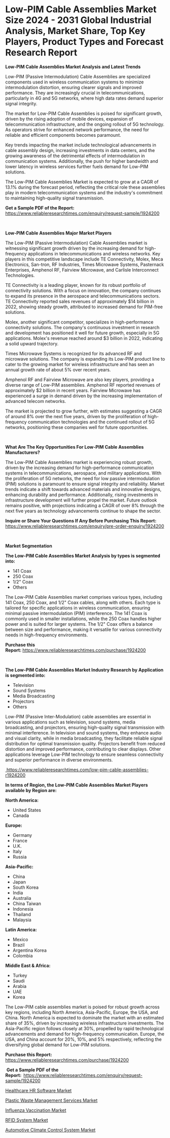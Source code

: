 <p><h1>Low-PIM Cable Assemblies Market Size 2024 - 2031 Global Industrial Analysis, Market Share, Top Key Players, Product Types and Forecast Research Report</h1></p><p><strong>Low-PIM Cable Assemblies Market Analysis and Latest Trends</strong></p>
<p><p>Low-PIM (Passive Intermodulation) Cable Assemblies are specialized components used in wireless communication systems to minimize intermodulation distortion, ensuring clearer signals and improved performance. They are increasingly crucial in telecommunications, particularly in 4G and 5G networks, where high data rates demand superior signal integrity.</p><p>The market for Low-PIM Cable Assemblies is poised for significant growth, driven by the rising adoption of mobile devices, expansion of telecommunication infrastructure, and the ongoing rollout of 5G technology. As operators strive for enhanced network performance, the need for reliable and efficient components becomes paramount. </p><p>Key trends impacting the market include technological advancements in cable assembly design, increasing investments in data centers, and the growing awareness of the detrimental effects of intermodulation in communication systems. Additionally, the push for higher bandwidth and lower latency in wireless services further fuels demand for Low-PIM solutions.</p><p>The Low-PIM Cable Assemblies Market is expected to grow at a CAGR of 13.1% during the forecast period, reflecting the critical role these assemblies play in modern telecommunication systems and the industry's commitment to maintaining high-quality signal transmission.</p></p>
<p><strong>Get a Sample PDF of the Report:&nbsp;</strong> <a href="https://www.reliableresearchtimes.com/enquiry/request-sample/1924200?utm_campaign=1629&utm_medium=2&utm_source=Github&utm_content=ia&utm_term=24102024&utm_id=low-pim-cable-assemblies">https://www.reliableresearchtimes.com/enquiry/request-sample/1924200</a></p>
<p>&nbsp;</p>
<p><strong>Low-PIM Cable Assemblies Major Market Players</strong></p>
<p><p>The Low-PIM (Passive Intermodulation) Cable Assemblies market is witnessing significant growth driven by the increasing demand for high-frequency applications in telecommunications and wireless networks. Key players in this competitive landscape include TE Connectivity, Molex, Meca Electronics, San-tron, RF Industries, Times Microwave Systems, Pasternack Enterprises, Amphenol RF, Fairview Microwave, and Carlisle Interconnect Technologies.</p><p>TE Connectivity is a leading player, known for its robust portfolio of connectivity solutions. With a focus on innovation, the company continues to expand its presence in the aerospace and telecommunications sectors. TE Connectivity reported sales revenues of approximately $14 billion in 2022, showing steady growth, attributed to increased demand for PIM-free solutions.</p><p>Molex, another significant competitor, specializes in high-performance connectivity solutions. The company's continuous investment in research and development has positioned it well for future growth, especially in 5G applications. Molex's revenue reached around $3 billion in 2022, indicating a solid upward trajectory.</p><p>Times Microwave Systems is recognized for its advanced RF and microwave solutions. The company is expanding its Low-PIM product line to cater to the growing market for wireless infrastructure and has seen an annual growth rate of about 5% over recent years.</p><p>Amphenol RF and Fairview Microwave are also key players, providing a diverse range of Low-PIM assemblies. Amphenol RF reported revenues of approximately $2 billion in recent years. Fairview Microwave has experienced a surge in demand driven by the increasing implementation of advanced telecom networks.</p><p>The market is projected to grow further, with estimates suggesting a CAGR of around 8% over the next five years, driven by the proliferation of high-frequency communication technologies and the continued rollout of 5G networks, positioning these companies well for future opportunities.</p></p>
<p>&nbsp;</p>
<p><strong>What Are The Key Opportunities For Low-PIM Cable Assemblies Manufacturers?</strong></p>
<p><p>The Low-PIM Cable Assemblies market is experiencing robust growth, driven by the increasing demand for high-performance communication systems in telecommunications, aerospace, and military applications. With the proliferation of 5G networks, the need for low passive intermodulation (PIM) solutions is paramount to ensure signal integrity and reliability. Market trends indicate a shift towards advanced materials and innovative designs, enhancing durability and performance. Additionally, rising investments in infrastructure development will further propel the market. Future outlook remains positive, with projections indicating a CAGR of over 8% through the next five years as technology advancements continue to shape the sector.</p></p>
<p><strong>Inquire or Share Your Questions If Any Before Purchasing This Report:</strong> <a href="https://www.reliableresearchtimes.com/enquiry/pre-order-enquiry/1924200?utm_campaign=1629&utm_medium=2&utm_source=Github&utm_content=ia&utm_term=24102024&utm_id=low-pim-cable-assemblies">https://www.reliableresearchtimes.com/enquiry/pre-order-enquiry/1924200</a></p>
<p>&nbsp;</p>
<p><strong>Market Segmentation</strong></p>
<p><strong>The Low-PIM Cable Assemblies Market Analysis by types is segmented into:</strong></p>
<p><ul><li>141 Coax</li><li>250 Coax</li><li>1/2" Coax</li><li>Others</li></ul></p>
<p><p>The Low-PIM Cable Assemblies market comprises various types, including 141 Coax, 250 Coax, and 1/2" Coax cables, along with others. Each type is tailored for specific applications in wireless communication, ensuring minimal passive intermodulation (PIM) interference. The 141 Coax is commonly used in smaller installations, while the 250 Coax handles higher power and is suited for larger systems. The 1/2" Coax offers a balance between size and performance, making it versatile for various connectivity needs in high-frequency environments.</p></p>
<p><strong>Purchase this Report:&nbsp;</strong><a href="https://www.reliableresearchtimes.com/purchase/1924200?utm_campaign=1629&utm_medium=2&utm_source=Github&utm_content=ia&utm_term=24102024&utm_id=low-pim-cable-assemblies">https://www.reliableresearchtimes.com/purchase/1924200</a></p>
<p>&nbsp;</p>
<p><strong>The Low-PIM Cable Assemblies Market Industry Research by Application is segmented into:</strong></p>
<p><ul><li>Television</li><li>Sound Systems</li><li>Media Broadcasting</li><li>Projectors</li><li>Others</li></ul></p>
<p><p>Low-PIM (Passive Inter-Modulation) cable assemblies are essential in various applications such as television, sound systems, media broadcasting, and projectors, ensuring high-quality signal transmission with minimal interference. In television and sound systems, they enhance audio and visual clarity, while in media broadcasting, they facilitate reliable signal distribution for optimal transmission quality. Projectors benefit from reduced distortion and improved performance, contributing to clear displays. Other applications leverage Low-PIM technology to ensure seamless connectivity and superior performance in diverse environments.</p></p>
<p><a href="https://www.reliableresearchtimes.com/low-pim-cable-assemblies-r1924200?utm_campaign=1629&utm_medium=2&utm_source=Github&utm_content=ia&utm_term=24102024&utm_id=low-pim-cable-assemblies">&nbsp;https://www.reliableresearchtimes.com/low-pim-cable-assemblies-r1924200</a></p>
<p><strong>In terms of Region, the Low-PIM Cable Assemblies Market Players available by Region are:</strong></p>
<p>
    <p> <strong> North America: </strong>
        <ul>
            <li>United States</li>
            <li>Canada</li>
        </ul>
        </p> 
    <p> <strong> Europe: </strong>
        <ul>
            <li>Germany</li>
            <li>France</li>
            <li>U.K.</li>
            <li>Italy</li>
            <li>Russia</li>
        </ul>
        </p> 
    <p> <strong> Asia-Pacific: </strong>
        <ul>
            <li>China</li>
            <li>Japan</li>
            <li>South Korea</li>
            <li>India</li>
            <li>Australia</li>
            <li>China Taiwan</li>
            <li>Indonesia</li>
            <li>Thailand</li>
            <li>Malaysia</li>
        </ul>
        </p> 
    <p> <strong> Latin America: </strong>
        <ul>
            <li>Mexico</li>
            <li>Brazil</li>
            <li>Argentina Korea</li>
            <li>Colombia</li>
        </ul>
        </p> 
    <p> <strong> Middle East & Africa: </strong>
        <ul>
            <li>Turkey</li>
            <li>Saudi</li>
            <li>Arabia</li>
            <li>UAE</li>
            <li>Korea</li>
        </ul>
    </p>
    </p>
<p><p>The Low-PIM cable assemblies market is poised for robust growth across key regions, including North America, Asia-Pacific, Europe, the USA, and China. North America is expected to dominate the market with an estimated share of 35%, driven by increasing wireless infrastructure investments. The Asia-Pacific region follows closely at 30%, propelled by rapid technological advancements and demand for high-frequency communication. Europe, the USA, and China account for 20%, 10%, and 5% respectively, reflecting the diversifying global demand for Low-PIM solutions.</p></p>
<p><strong>Purchase this Report: </strong><a href="https://www.reliableresearchtimes.com/purchase/1924200?utm_campaign=1629&utm_medium=2&utm_source=Github&utm_content=ia&utm_term=24102024&utm_id=low-pim-cable-assemblies">https://www.reliableresearchtimes.com/purchase/1924200</a></p>
<p>&nbsp;<strong>Get a Sample PDF of the Report:&nbsp;&nbsp;</strong><a href="https://www.reliableresearchtimes.com/enquiry/request-sample/1924200?utm_campaign=1629&utm_medium=2&utm_source=Github&utm_content=ia&utm_term=24102024&utm_id=low-pim-cable-assemblies">https://www.reliableresearchtimes.com/enquiry/request-sample/1924200</a></p>
<p><strong></strong></p>
<p><p><a href="https://www.linkedin.com/pulse/healthcare-hr-software-market-penetration-strategies-untapped-grysc?utm_campaign=1629&utm_medium=2&utm_source=Github&utm_content=ia&utm_term=24102024&utm_id=low-pim-cable-assemblies">Healthcare HR Software Market</a></p><p><a href="https://www.linkedin.com/pulse/investment-opportunities-plastic-waste-management-services-dsbdc?utm_campaign=1629&utm_medium=2&utm_source=Github&utm_content=ia&utm_term=24102024&utm_id=low-pim-cable-assemblies">Plastic Waste Management Services Market</a></p><p><a href="https://www.linkedin.com/pulse/influenza-vaccination-market-global-regional-analysis-dmcnc?utm_campaign=1629&utm_medium=2&utm_source=Github&utm_content=ia&utm_term=24102024&utm_id=low-pim-cable-assemblies">Influenza Vaccination Market</a></p><p><a href="https://www.linkedin.com/pulse/rfid-system-market-outlook-complete-industry-analysis-2024-ayb2c?utm_campaign=1629&utm_medium=2&utm_source=Github&utm_content=ia&utm_term=24102024&utm_id=low-pim-cable-assemblies">RFID System Market</a></p><p><a href="https://www.linkedin.com/pulse/automotive-climate-control-system-market2024-2031-industry-mxyrc?utm_campaign=1629&utm_medium=2&utm_source=Github&utm_content=ia&utm_term=24102024&utm_id=low-pim-cable-assemblies">Automotive Climate Control System Market</a></p></p>